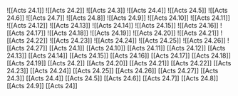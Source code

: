 ![[Acts 24.1]]
![[Acts 24.2]]
![[Acts 24.3]]
![[Acts 24.4]]
![[Acts 24.5]]
![[Acts 24.6]]
![[Acts 24.7]]
![[Acts 24.8]]
![[Acts 24.9]]
![[Acts 24.10]]
![[Acts 24.11]]
![[Acts 24.12]]
![[Acts 24.13]]
![[Acts 24.14]]
![[Acts 24.15]]
![[Acts 24.16]]
![[Acts 24.17]]
![[Acts 24.18]]
![[Acts 24.19]]
![[Acts 24.20]]
![[Acts 24.21]]
![[Acts 24.22]]
![[Acts 24.23]]
![[Acts 24.24]]
![[Acts 24.25]]
![[Acts 24.26]]
![[Acts 24.27]]
[[Acts 24.1]]
[[Acts 24.10]]
[[Acts 24.11]]
[[Acts 24.12]]
[[Acts 24.13]]
[[Acts 24.14]]
[[Acts 24.15]]
[[Acts 24.16]]
[[Acts 24.17]]
[[Acts 24.18]]
[[Acts 24.19]]
[[Acts 24.2]]
[[Acts 24.20]]
[[Acts 24.21]]
[[Acts 24.22]]
[[Acts 24.23]]
[[Acts 24.24]]
[[Acts 24.25]]
[[Acts 24.26]]
[[Acts 24.27]]
[[Acts 24.3]]
[[Acts 24.4]]
[[Acts 24.5]]
[[Acts 24.6]]
[[Acts 24.7]]
[[Acts 24.8]]
[[Acts 24.9]]
[[Acts 24]]
